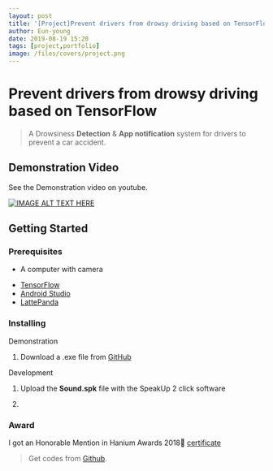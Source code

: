 ```yaml
---
layout: post
title: '[Project]Prevent drivers from drowsy driving based on TensorFlow'
author: Eun-young
date: 2019-08-19 15:20
tags: [project,portfolio]
image: /files/covers/project.png
---
```


# Prevent drivers from drowsy driving based on TensorFlow

> A Drowsiness **Detection** & **App notification** system for drivers to prevent a car accident.

## Demonstration Video

See the Demonstration video on youtube.

[![IMAGE ALT TEXT HERE](https://img.youtube.com/vi/R6F7me2vLsI/0.jpg)](https://youtu.be/R6F7me2vLsI)

## Getting Started

### Prerequisites

- A computer with camera
* [TensorFlow](https://www.tensorflow.org/)
* [Android Studio](https://developer.android.com/studio/?gclid=EAIaIQobChMIuoHf5PHn4gIVhqqWCh1m5Av5EAAYASAAEgJjQ_D_BwE)
* [LattePanda](https://www.lattepanda.com/)


### Installing

Demonstration
1. Download a .exe file from [GitHub](https://github.com/youngchoi2094/arduino-project-SoundDetectWearableDevice)

Development
1. Upload the **Sound.spk** file with the SpeakUp 2 click software

3.

### Award

I got an Honorable Mention in Hanium Awards 2018🥳
[certificate](https://drive.google.com/open?id=1BV2crAAjfSYUvilN3xXdm93rN1RZ2O5x)

> Get codes from [Github](https://github.com/youngchoi2094/tensorflow-project-DrowsinessDetection).
